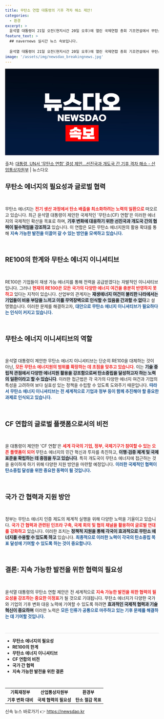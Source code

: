 ```yaml
---
title: 무탄소 연합 대통령의 기후 격차 해소 제안!
categories:
  - 환경
excerpt: >
  윤석열 대통령이 21일 오전(현지시간 20일 오후)에 열린 국제연합 총회 기조연설에서 무탄소에너지의 국제 확…
feature_text: >
  ## navernews 실시간 뉴스 속보입니다.

  윤석열 대통령이 21일 오전(현지시간 20일 오후)에 열린 국제연합 총회 기조연설에서 무탄소에너지의 국제 확…
image: '/assets/img/newsdao_breakingnews.jpg'
---
```


![뉴스다오 속보](/assets/img/newsdao_breakingnews.jpg)

<p>출처: <a href="https://newsdao.kr/2008" rel="dofollow">대통령, UN서 ‘무탄소 연합’ 결성 제안…선진국과 개도국 간 기후 격차 해소 - 산업통상자원부</a> | 뉴스다오</p>

<h2 data-ke-size="size26">무탄소 에너지의 필요성과 글로벌 협력</h2>

<p data-ke-size="size16">&nbsp;</p>

무탄소 에너지는 <b><span style="color: #ee2323;">전기 생산 과정에서 탄소 배출을 최소화하려는 노력의 일환으로</span></b> 떠오르고 있습니다. 최근 윤석열 대통령이 제안한 국제적인 '무탄소(CF) 연합'은 이러한 에너지의 국제적인 확산을 목표로 하며, <b><span style="background-color: #21538527;">기후 변화에 대응하기 위한 선진국과 개도국 간의 협력이 필수적임을 강조하고</span></b> 있습니다. 이 연합은 모든 무탄소 에너지원의 활용 확대를 통해 <b><span style="color: #1a5490;">지속 가능한 발전을 이끌어 갈 수 있는 방안을 모색하고 있습니다.</span></b> 

<p data-ke-size="size16">&nbsp;</p>

<h2 data-ke-size="size26">RE100의 한계와 무탄소 에너지 이니셔티브</h2>

<p data-ke-size="size16">&nbsp;</p>

RE100은 기업들이 재생 가능 에너지를 통해 전력을 공급받겠다는 자발적인 이니셔티브입니다. 그러나 <b><span style="color: #ee2323;">현재의 RE100은 모든 국가의 다양한 에너지 여건을 충분히 반영하지 못하고</span></b> 있다는 지적이 있습니다. 산업부의 관계자는 <b><span style="background-color: #21538527;">재생에너지 여건이 불리한 나라에서는 기업들이 비용 부담을 느끼고 이를 무역장벽으로 인식할 수 있음을 간과할 수 없다</span></b>고 설명했습니다. 이러한 문제를 해결하고자, <b><span style="color: #1a5490;">대안으로 무탄소 에너지 이니셔티브가 필요하다는 인식이 커지고 있습니다.</span></b>

<p data-ke-size="size16">&nbsp;</p>

<h2 data-ke-size="size26">무탄소 에너지 이니셔티브의 역할</h2>

<p data-ke-size="size16">&nbsp;</p>

윤석열 대통령이 제안한 무탄소 에너지 이니셔티브는 단순히 RE100을 대체하는 것이 아닌, <b><span style="color: #ee2323;">모든 무탄소 에너지원의 범위를 확장하는 데 초점을 맞추고 있습니다</span></b>. 이는 <b><span style="background-color: #21538527;">기술 중립적 관점에서 다양한 에너지원 활용을 강조함으로써 탄소중립을 달성하고자 하는 노력의 일환이라고 할 수 있습니다</span></b>. 이러한 접근법은 각 국가의 다양한 에너지 여건과 기업의 특성을 고려하여 보다 실효성 있는 정책을 수립할 수 있도록 도와주기 때문입니다. <b><span style="color: #1a5490;">따라서 무탄소 에너지 이니셔티브는 전 세계적으로 기업과 정부 등이 함께 추진해야 할 중요한 과제로 인식되고 있습니다.</span></b>

<p data-ke-size="size16">&nbsp;</p>

<h2 data-ke-size="size26">CF 연합의 글로벌 플랫폼으로서의 비전</h2>

<p data-ke-size="size16">&nbsp;</p>

윤 대통령이 제안한 'CF 연합'은 <b><span style="color: #ee2323;">세계 각국의 기업, 정부, 국제기구가 참여할 수 있는 오픈 플랫폼이 되어 </span></b>무탄소 에너지의 민간 혁신과 투자를 촉진하고, <b><span style="background-color: #21538527;">이행·검증 체계 및 국제 표준을 확립하는 데 중점을 두고 있습니다</span></b>. 특히 개도국이 무탄소 에너지에 접근하는 것을 용이하게 하기 위해 다양한 지원 방안을 마련할 예정입니다. <b><span style="color: #1a5490;">이러한 국제적인 협력이 탄소중립 달성을 위한 중요한 동력이 될 것입니다.</span></b>

<p data-ke-size="size16">&nbsp;</p>

<h2 data-ke-size="size26">국가 간 협력과 지원 방안</h2>

<p data-ke-size="size16">&nbsp;</p>

정부는 무탄소 에너지 인증 제도의 체계적 실행을 위해 다양한 노력을 기울이고 있습니다. <b><span style="color: #ee2323;">국가 간 협력과 관련된 인프라 구축, 국제 회의 및 협의 채널을 활용하여 글로벌 연대를 강화하고</span></b> 있습니다. 이러한 조치는 <b><span style="background-color: #21538527;">정책적 지원을 통해 각국이 효과적으로 무탄소 에너지를 수용할 수 있도록 하고</span></b> 있습니다. <b><span style="color: #1a5490;">최종적으로 이러한 노력이 각국의 탄소중립 목표 달성에 기여할 수 있도록 하는 것이 중요합니다.</span></b>

<p data-ke-size="size16">&nbsp;</p>

<h2 data-ke-size="size26">결론: 지속 가능한 발전을 위한 협력의 필요성</h2>

<p data-ke-size="size16">&nbsp;</p>

윤석열 대통령의 무탄소 연합 제안은 전 세계적으로 <b><span style="color: #ee2323;">지속 가능한 발전을 위한 협력의 필요성을 강조하는 중요한 이정표</span></b>가 될 것으로 기대됩니다. 무탄소 에너지가 다양한 국가와 기업의 기후 변화 대응 노력에 기여할 수 있도록 하려면 <b><span style="background-color: #21538527;">효과적인 국제적 협력과 기술 혁신이 중요하며</span></b> 이러한 노력은 <b><span style="color: #1a5490;">모든 인류가 공통으로 마주하고 있는 기후 문제를 해결하는 데 기여할 것입니다.</span></b>

<p data-ke-size="size16">&nbsp;</p>

<hr style="height: 1px; border: none; background-color: #ddd;"/>

<ul>
<li><b>무탄소 에너지의 필요성</b></li>
<li><b>RE100의 한계</b></li>
<li><b>무탄소 에너지 이니셔티브</b></li>
<li><b>CF 연합의 비전</b></li>
<li><b>국가 간 협력</b></li>
<li><b>지속 가능한 발전을 위한 결론</b></li>
</ul>

<p data-ke-size="size16">&nbsp;</p>

<table style="width: 100%; border-collapse: collapse;">
<tr>
<td style="text-align: center; height: 17px;"><b>기획재정부</b></td>
<td style="text-align: center; height: 17px;"><b>산업통상자원부</b></td>
<td style="text-align: center; height: 17px;"><b>환경부</b></td>
</tr>
<tr>
<td style="text-align: center; height: 17px;"><b>기후 변화 대비</b></td>
<td style="text-align: center; height: 17px;"><b>국제 협력의 필요성</b></td>
<td style="text-align: center; height: 17px;"><b>탄소 절감 목표</b></td>
</tr>
</table> 

신속 뉴스 바로가기 👉 <a href="https://newsdao.kr" rel="dofollow">https://newsdao.kr</a>


